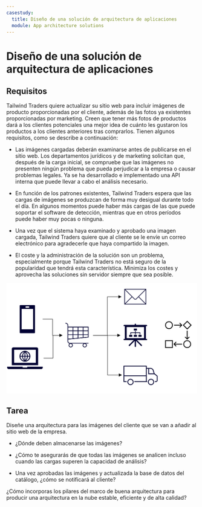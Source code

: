 ```yaml
---
casestudy:
  title: Diseño de una solución de arquitectura de aplicaciones
  module: App architecture solutions
---
```

# Diseño de una solución de arquitectura de aplicaciones

## Requisitos

Tailwind Traders quiere actualizar su sitio web para incluir imágenes de producto proporcionadas por el cliente, además de las fotos ya existentes proporcionadas por marketing. Creen que tener más fotos de productos dará a los clientes potenciales una mejor idea de cuánto les gustaron los productos a los clientes anteriores tras comprarlos. Tienen algunos requisitos, como se describe a continuación:

* Las imágenes cargadas deberán examinarse antes de publicarse en el sitio web. Los departamentos jurídicos y de marketing solicitan que, después de la carga inicial, se compruebe que las imágenes no presenten ningún problema que pueda perjudicar a la empresa o causar problemas legales. Ya se ha desarrollado e implementado una API interna que puede llevar a cabo el análisis necesario. 

* En función de los patrones existentes, Tailwind Traders espera que las cargas de imágenes se produzcan de forma muy desigual durante todo el día. En algunos momentos puede haber más cargas de las que puede soportar el software de detección, mientras que en otros períodos puede haber muy pocas o ninguna.

* Una vez que el sistema haya examinado y aprobado una imagen cargada, Tailwind Traders quiere que al cliente se le envíe un correo electrónico para agradecerle que haya compartido la imagen.

* El coste y la administración de la solución son un problema, especialmente porque Tailwind Traders no está seguro de la popularidad que tendrá esta característica. Minimiza los costes y aprovecha las soluciones sin servidor siempre que sea posible.

 

![Arquitectura de la aplicación](media/Apparchitecture.png)

 

## Tarea

Diseñe una arquitectura para las imágenes del cliente que se van a añadir al sitio web de la empresa. 

* ¿Dónde deben almacenarse las imágenes?

* ¿Cómo te asegurarás de que todas las imágenes se analicen incluso cuando las cargas superen la capacidad de análisis?

* Una vez aprobadas las imágenes y actualizada la base de datos del catálogo, ¿cómo se notificará al cliente? 

¿Cómo incorporas los pilares del marco de buena arquitectura para producir una arquitectura en la nube estable, eficiente y de alta calidad?

 

